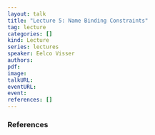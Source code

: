 ```yaml
---
layout: talk
title: "Lecture 5: Name Binding Constraints"
tag: lecture
categories: []
kind: Lecture
series: lectures
speaker: Eelco Visser
authors:
pdf:
image:
talkURL:
eventURL:
event:
references: []
---
```


### References
